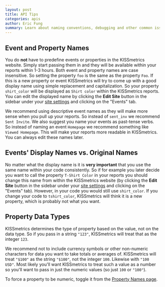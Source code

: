 ```yaml
---
layout: post
title: API Tips
categories: apis
author: Eric Fung
summary: Learn about naming conventions, debugging and other common issues regarding our APIs.
---
```


<a name="event-and-property-names"></a>
## Event and Property Names

You do **not** have to predefine events or properties in the KISSmetrics website. Simply start passing them in and they will be available within your reports within 1-3 hours. Both event and property names are case insensitive. So setting the property `foo` is the same as the property `Foo`. If this is a new property or event KISSmetrics will try to come up with a good display name using simple replacement and capitalization. So your property `shirt_color` will be displayed as `Shirt color` within the KISSmetrics reports. You can edit the displayed name by clicking the **Edit Site** button in the sidebar under your [site settings][site-settings] and clicking on the "Events" tab. 

We recommend using descriptive event names as they will make more sense when you pull up your reports. So instead of `sent_inv` we recommend `Sent Invite`. We also suggest you name your events as past-tense verbs. So instead of naming an event `Homepage` we recommend something like `Viewed Homepage`. This will make your reports more readable in KISSmetrics. You can always edit these names later.

<a name="display-names-vs-original-names"></a>
## Events' Display Names vs. Original Names

No matter what the display name is it is **very important** that you use the same name within your code consistently. So if for example you later decide you want to call the property `T-Shirt Color` in your reports you should change this name from within the KISSmetrics website (by clicking the **Edit Site** button in the sidebar under your [site settings][site-settings] and clicking on the "Events" tab). However, in your code you would still use `shirt_color`. If you change your code to `tshirt_color`, KISSmetrics will think it is a new property, which is probably not what you want.

<a name="property-data-types"></a>
## Property Data Types

KISSmetrics determines the type of property based on the value, not on the data type. So if you pass in a string `"123"`, KISSmetrics will treat that as the integer `123`.

We recommend not to include currency symbols or other non-numeric characters for data you want to take totals or averages of. KISSmetrics will treat `"$100"` as the string `"$100"`, not the integer `100`. Likewise with `"100 USD"`. Most likely you'll want KISSmetrics to treat such a value as a number so you'll want to pass in just the numeric values (so just `100` or `"100"`).

To force a property to be numeric, toggle it from the [Property Names page][data-type].

[site-settings]: /misc/site-settings
[data-type]: https://www.kissmetrics.com/product.edit#properties